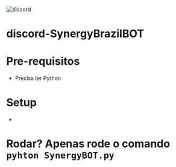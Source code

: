 ![discord](https://discordapp.com/assets/dd4dbc0016779df1378e7812eabaa04d.png)

# discord-SynergyBrazilBOT

# Pre-requisitos

* Precisa ter Python
# Setup

* 
# Rodar? Apenas rode o comando `pyhton SynergyBOT.py`
